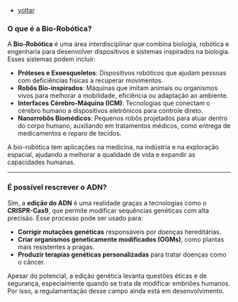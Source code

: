 - [voltar](https://github.com/0joseDark/minha-linguagem-programacao/blob/main/README.md)
### O que é a Bio-Robótica?  
A **Bio-Robótica** é uma área interdisciplinar que combina biologia, robótica e engenharia para desenvolver dispositivos e sistemas inspirados na biologia. Esses sistemas podem incluir:  

- **Próteses e Exoesqueletos**: Dispositivos robóticos que ajudam pessoas com deficiências físicas a recuperar movimentos.  
- **Robôs Bio-inspirados**: Máquinas que imitam animais ou organismos vivos para melhorar a mobilidade, eficiência ou adaptação ao ambiente.  
- **Interfaces Cérebro-Máquina (ICM)**: Tecnologias que conectam o cérebro humano a dispositivos eletrônicos para controle direto.  
- **Nanorrobôs Biomédicos**: Pequenos robôs projetados para atuar dentro do corpo humano, auxiliando em tratamentos médicos, como entrega de medicamentos e reparo de tecidos.  

A bio-robótica tem aplicações na medicina, na indústria e na exploração espacial, ajudando a melhorar a qualidade de vida e expandir as capacidades humanas.  

---

### É possível rescrever o ADN?  
Sim, a **edição do ADN** é uma realidade graças a tecnologias como o **CRISPR-Cas9**, que permite modificar sequências genéticas com alta precisão. Esse processo pode ser usado para:  

- **Corrigir mutações genéticas** responsáveis por doenças hereditárias.  
- **Criar organismos geneticamente modificados (OGMs)**, como plantas mais resistentes a pragas.  
- **Produzir terapias genéticas personalizadas** para tratar doenças como o câncer.  

Apesar do potencial, a edição genética levanta questões éticas e de segurança, especialmente quando se trata de modificar embriões humanos. Por isso, a regulamentação desse campo ainda está em desenvolvimento.
